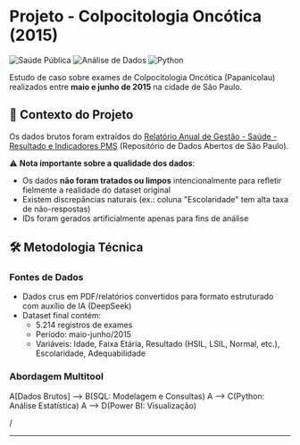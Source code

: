# Projeto - Colpocitologia Oncótica (2015)

![Saúde Pública](https://img.shields.io/badge/Área-Saúde_Pública-blue) ![Análise de Dados](https://img.shields.io/badge/Tipo-Análise_de_Dados-orange) ![Python](https://img.shields.io/badge/Linguagem-Python_SQL_DAX-yellow)

Estudo de caso sobre exames de Colpocitologia Oncótica (Papanicolau) realizados entre **maio e junho de 2015** na cidade de São Paulo.

## 📌 Contexto do Projeto

Os dados brutos foram extraídos do [Relatório Anual de Gestão - Saúde - Resultado e Indicadores PMS](https://dados.prefeitura.sp.gov.br/) (Repositório de Dados Abertos de São Paulo). 

⚠️ **Nota importante sobre a qualidade dos dados**:
- Os dados **não foram tratados ou limpos** intencionalmente para refletir fielmente a realidade do dataset original
- Existem discrepâncias naturais (ex.: coluna "Escolaridade" tem alta taxa de não-respostas)
- IDs foram gerados artificialmente apenas para fins de análise

## 🛠 Metodologia Técnica

### Fontes de Dados
- Dados crus em PDF/relatórios convertidos para formato estruturado com auxílio de IA (DeepSeek)
- Dataset final contém:
  - 5.214 registros de exames
  - Período: maio-junho/2015
  - Variáveis: Idade, Faixa Etária, Resultado (HSIL, LSIL, Normal, etc.), Escolaridade, Adequabilidade

### Abordagem Multitool

A[Dados Brutos] --> B(SQL: Modelagem e Consultas)
A --> C(Python: Análise Estatística)
A --> D(Power BI: Visualização)

/


-------------------------------------------------------------------------------------------------------------------------------------------------------------------------
